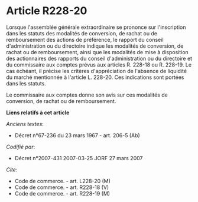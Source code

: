 # Article R228-20

Lorsque l'assemblée générale extraordinaire se prononce sur l'inscription dans les statuts des modalités de conversion, de
rachat ou de remboursement des actions de préférence, le rapport du conseil d'administration ou du directoire indique les
modalités de conversion, de rachat ou de remboursement, ainsi que les modalités de mise à disposition des actionnaires des
rapports du conseil d'administration ou du directoire et du commissaire aux comptes prévus aux articles R. 228-18 ou R.
228-19. Le cas échéant, il précise les critères d'appréciation de l'absence de liquidité du marché mentionnée à l'article L.
228-20. Ces indications sont portées dans les statuts.

Le commissaire aux comptes donne son avis sur ces modalités de conversion, de rachat ou de remboursement.

**Liens relatifs à cet article**

_Anciens textes_:

  - Décret n°67-236 du 23 mars 1967 - art. 206-5 (Ab)

_Codifié par_:

  - Décret n°2007-431 2007-03-25 JORF 27 mars 2007

_Cite_:

  - Code de commerce. - art. L228-20 (M)
  - Code de commerce. - art. R228-18 (V)
  - Code de commerce. - art. R228-19 (M)
